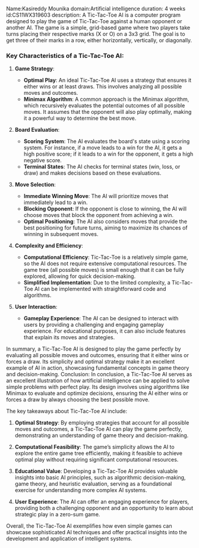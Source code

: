 Name:Kasireddy Mounika
domain:Artificial intelligence
duration: 4 weeks
id:CS11WX319603
description:
A Tic-Tac-Toe AI is a computer program designed to play the game of Tic-Tac-Toe against a human opponent or another AI. The game is a simple, grid-based game where two players take turns placing their respective marks (X or O) on a 3x3 grid. The goal is to get three of their marks in a row, either horizontally, vertically, or diagonally.

### Key Characteristics of a Tic-Tac-Toe AI:

1. **Game Strategy**:
   - **Optimal Play**: An ideal Tic-Tac-Toe AI uses a strategy that ensures it either wins or at least draws. This involves analyzing all possible moves and outcomes.
   - **Minimax Algorithm**: A common approach is the Minimax algorithm, which recursively evaluates the potential outcomes of all possible moves. It assumes that the opponent will also play optimally, making it a powerful way to determine the best move.

2. **Board Evaluation**:
   - **Scoring System**: The AI evaluates the board's state using a scoring system. For instance, if a move leads to a win for the AI, it gets a high positive score; if it leads to a win for the opponent, it gets a high negative score.
   - **Terminal States**: The AI checks for terminal states (win, loss, or draw) and makes decisions based on these evaluations.

3. **Move Selection**:
   - **Immediate Winning Move**: The AI will prioritize moves that immediately lead to a win.
   - **Blocking Opponent**: If the opponent is close to winning, the AI will choose moves that block the opponent from achieving a win.
   - **Optimal Positioning**: The AI also considers moves that provide the best positioning for future turns, aiming to maximize its chances of winning in subsequent moves.

4. **Complexity and Efficiency**:
   - **Computational Efficiency**: Tic-Tac-Toe is a relatively simple game, so the AI does not require extensive computational resources. The game tree (all possible moves) is small enough that it can be fully explored, allowing for quick decision-making.
   - **Simplified Implementation**: Due to the limited complexity, a Tic-Tac-Toe AI can be implemented with straightforward code and algorithms.

5. **User Interaction**:
   - **Gameplay Experience**: The AI can be designed to interact with users by providing a challenging and engaging gameplay experience. For educational purposes, it can also include features that explain its moves and strategies.

In summary, a Tic-Tac-Toe AI is designed to play the game perfectly by evaluating all possible moves and outcomes, ensuring that it either wins or forces a draw. Its simplicity and optimal strategy make it an excellent example of AI in action, showcasing fundamental concepts in game theory and decision-making.
Conclusion:
In conclusion, a Tic-Tac-Toe AI serves as an excellent illustration of how artificial intelligence can be applied to solve simple problems with perfect play. Its design involves using algorithms like Minimax to evaluate and optimize decisions, ensuring the AI either wins or forces a draw by always choosing the best possible move.

The key takeaways about Tic-Tac-Toe AI include:

1. **Optimal Strategy**: By employing strategies that account for all possible moves and outcomes, a Tic-Tac-Toe AI can play the game perfectly, demonstrating an understanding of game theory and decision-making.

2. **Computational Feasibility**: The game’s simplicity allows the AI to explore the entire game tree efficiently, making it feasible to achieve optimal play without requiring significant computational resources.

3. **Educational Value**: Developing a Tic-Tac-Toe AI provides valuable insights into basic AI principles, such as algorithmic decision-making, game theory, and heuristic evaluation, serving as a foundational exercise for understanding more complex AI systems.

4. **User Experience**: The AI can offer an engaging experience for players, providing both a challenging opponent and an opportunity to learn about strategic play in a zero-sum game.

Overall, the Tic-Tac-Toe AI exemplifies how even simple games can showcase sophisticated AI techniques and offer practical insights into the development and application of intelligent systems.
